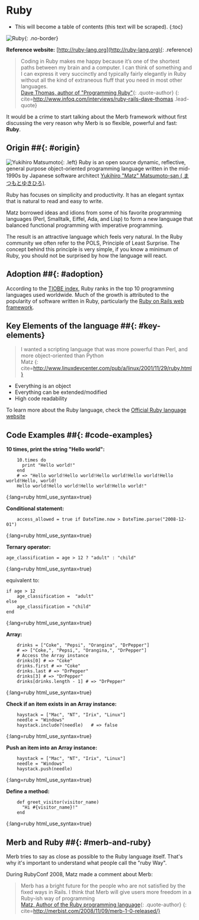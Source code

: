 # Ruby

* This will become a table of contents (this text will be scraped).
{:toc}

![Ruby](/images/ruby-header.gif){: .no-border}

**Reference website:** [http://ruby-lang.org](http://ruby-lang.org){: .reference}

> Coding in Ruby makes me happy because it’s one of the shortest paths between my brain and a computer. I can think of something and I can express it very succinctly and typically fairly elegantly in Ruby without all the kind of extraneous fluff that you need in most other languages.   
> [Dave Thomas, author of "Programming Ruby"](http://pragdave.pragprog.com/){: .quote-author}
{: cite=http://www.infoq.com/interviews/ruby-rails-dave-thomas .lead-quote}

It would be a crime to start talking about the Merb framework without first discussing the very reason why Merb is so flexible, powerful and fast: **Ruby**.

## Origin ##{: #origin}
![Yukihiro Matsumoto](/images/Yukihiro_Matsumoto.jpg){: .left}
Ruby is an open source dynamic, reflective, general purpose object-oriented programming language written in the mid-1990s by Japanese software architect [Yukihiro "Matz" Matsumoto-san ( まつもとゆきひろ)](http://en.wikipedia.org/wiki/Yukihiro_Matsumoto).

Ruby has focuses on simplicity and productivity. It has an elegant syntax that is natural to read and easy to write.

Matz borrowed ideas and idions from some of his favorite programming languages (Perl, Smalltalk, Eiffel, Ada, and Lisp) to form a new language that balanced functional programming with imperative programming.

The result is an attractive language which feels very natural. In the Ruby community we often refer to the POLS, Principle of Least Surprise. The concept behind this principle is very simple, if you know a minimum of Ruby, you should not be surprised by how the language will react.

## Adoption ##{: #adoption}
According to the [TIOBE index](http://www.tiobe.com/index.php/content/paperinfo/tpci/index.html), Ruby ranks in the top 10 programming languages used worldwide. Much of the growth is attributed to the popularity of software written in Ruby, particularly the [Ruby on Rails web framework](http://rubyonrails.org).

## Key Elements of the language ##{: #key-elements}

> I wanted a scripting language that was more powerful than Perl, and more object-oriented than Python  
> Matz
{: cite=http://www.linuxdevcenter.com/pub/a/linux/2001/11/29/ruby.html}

* Everything is an object
* Everything can be extended/modified
* High code readability

To learn more about the Ruby language, check the [Official Ruby language website](http://www.ruby-lang.org/en/about)

## Code Examples ##{: #code-examples}

**10 times, print the string "Hello world":**

		10.times do 
		  print "Hello world!"
		end 
		# => "Hello world!Hello world!Hello world!Hello world!Hello world!Hello, world! 
		Hello world!Hello world!Hello world!Hello world!"
{:lang=ruby html_use_syntax=true}
		
**Conditional statement:**

		access_allowed = true if DateTime.now > DateTime.parse("2008-12-01")
{:lang=ruby html_use_syntax=true}

**Ternary operator:**

	age_classification = age > 12 ? "adult" : "child"
{:lang=ruby html_use_syntax=true}

equivalent to:

	if age > 12
		age_classification =  "adult"
	else
		age_classification = "child"
	end
{:lang=ruby html_use_syntax=true}

**Array:**

		drinks = ["Coke", "Pepsi", "Orangina", "DrPepper"]
		# => ["Coke,", "Pepsi,", "Orangina,", "DrPepper"]
		# Access the Array instance
		drinks[0] # => "Coke"
		drinks.first # => "Coke"
		drinks.last # => "DrPepper"
		drinks[3] # => "DrPepper"
		drinks[drinks.length - 1] # => "DrPepper"
{:lang=ruby html_use_syntax=true}

		
**Check if an item exists in an Array instance:**

		haystack = ["Mac", "NT", "Irix", "Linux"]
		needle = "Windows"
		haystack.include?(needle)	# => false
{:lang=ruby html_use_syntax=true}
	
**Push an item into an Array instance:**

		haystack = ["Mac", "NT", "Irix", "Linux"]
		needle = "Windows"
		haystack.push(needle)
{:lang=ruby html_use_syntax=true}
		
**Define a method:**

		def greet_visitor(visitor_name)
		  "Hi #{visitor_name}!"
		end
{:lang=ruby html_use_syntax=true}

## Merb and Ruby ##{: #merb-and-ruby}

Merb tries to say as close as possible to the Ruby language itself. That's why it's important to understand what people call the "ruby Way".

During RubyConf 2008, Matz made a comment about Merb:

> Merb has a bright future for the people who are not satisfied by the fixed ways in Rails.  I think that Merb will give users more freedom in a Ruby-ish way of programming   
> [Matz, Author of the Ruby programming language](http://ruby-lang.org/){: .quote-author}
{: cite=http://merbist.com/2008/11/09/merb-1-0-released/}